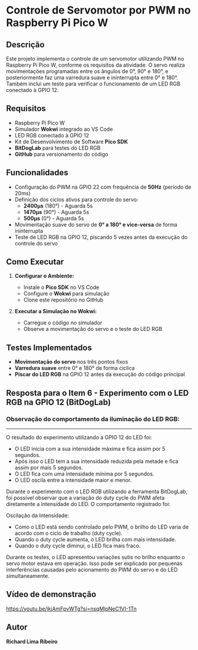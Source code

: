 # Controle de Servomotor por PWM no Raspberry Pi Pico W

## Descrição
Este projeto implementa o controle de um servomotor utilizando PWM no Raspberry Pi Pico W, conforme os requisitos da atividade. O servo realiza movimentações programadas entre os ângulos de 0°, 90° e 180°, e posteriormente faz uma varredura suave e ininterrupta entre 0° e 180°. Também inclui um teste para verificar o funcionamento de um LED RGB conectado à GPIO 12.

## Requisitos
- Raspberry Pi Pico W
- Simulador **Wokwi** integrado ao VS Code
- LED RGB conectado à GPIO 12
- Kit de Desenvolvimento de Software **Pico SDK**
- **BitDogLab** para testes do LED RGB
- **GitHub** para versionamento do código

## Funcionalidades
- Configuração do PWM na GPIO 22 com frequência de **50Hz** (período de 20ms)
- Definição dos ciclos ativos para controle do servo:
  - **2400µs** (180°) - Aguarda 5s
  - **1470µs** (90°) - Aguarda 5s
  - **500µs** (0°) - Aguarda 5s
- Movimentação suave do servo de **0° a 180° e vice-versa** de forma ininterrupta
- Teste de LED RGB na GPIO 12, piscando 5 vezes antes da execução do controle do servo

## Como Executar
1. **Configurar o Ambiente:**
   - Instale o **Pico SDK** no VS Code
   - Configure o **Wokwi** para simulação
   - Clone este repositório no GitHub
   
2. **Executar a Simulação no Wokwi:**
   - Carregue o código no simulador
   - Observe a movimentação do servo e o teste do LED RGB

## Testes Implementados
- **Movimentação do servo** nos três pontos fixos
- **Varredura suave** entre 0° e 180°
de forma cíclica
- **Piscar do LED RGB** na GPIO 12 antes da execução do código principal

## Resposta para o Item 6 - Experimento com o LED RGB na GPIO 12 (BitDogLab)
### Observação do comportamento da iluminação do LED RGB:
---
O resultado do experimento utilizando a GPIO 12 do LED foi:
- O LED inicia com a sua intensidade máxima e fica assim por 5 segundos.
- Após isso o LED tem a sua intensidade reduzida pela metade e fica assim por mais 5 segundos.
- O LED fica com uma intensidade mínima por 5 segundos.
- O LED oscila entre a intensidade maior e menor.
  
Durante o experimento com o LED RGB utilizando a ferramenta BitDogLab, foi possível observar que a variação do duty cycle do PWM afeta diretamente a intensidade do LED. O comportamento registrado foi:

Oscilação da Intensidade:

- Como o LED está sendo controlado pelo PWM, o brilho do LED varia de acordo com o ciclo de trabalho (duty cycle).
- Quando o duty cycle aumenta, o LED brilha com mais intensidade.
- Quando o duty cycle diminui, o LED fica mais fraco.

Durante os testes, o LED apresentou variações sutis no brilho enquanto o servo motor estava em operação. Isso pode ser explicado por pequenas interferências causadas pelo acionamento do PWM do servo e do LED simultaneamente.

## Vídeo de demonstração
https://youtu.be/ikjAmFpvWTg?si=nsqMlpNeC1VI-1Tn


## Autor
**Richard Lima Ribeiro**


